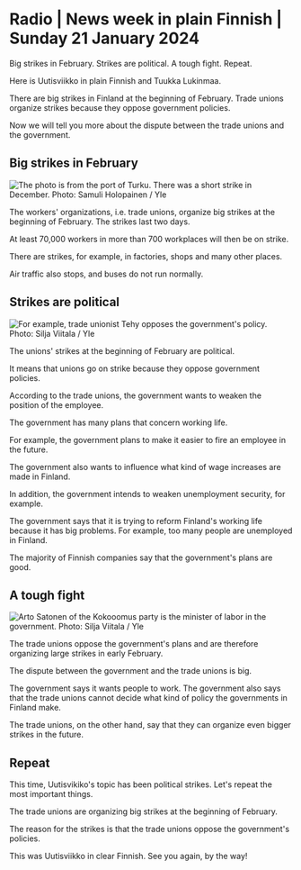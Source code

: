 # Radio \| News week in plain Finnish \| Sunday 21 January 2024

Big strikes in February. Strikes are political. A tough fight. Repeat.

Here is Uutisviikko in plain Finnish and Tuukka Lukinmaa.

There are big strikes in Finland at the beginning of February. Trade unions organize strikes because they oppose government policies.

Now we will tell you more about the dispute between the trade unions and the government.

## Big strikes in February

![The photo is from the port of Turku. There was a short strike in December. Photo: Samuli Holopainen / Yle](https://images.cdn.yle.fi/image/upload/c_crop,h_3510,w_6240,x_0,y_448/ar_1.7777777777777777,c_fill,g_faces,h_675,w_1200/dpr_1.0/q_auto:eco/f_auto/fl_lossy/v1702537699/39-1215303657aa4a0c8030)

The workers' organizations, i.e. trade unions, organize big strikes at the beginning of February. The strikes last two days.

At least 70,000 workers in more than 700 workplaces will then be on strike.

There are strikes, for example, in factories, shops and many other places.

Air traffic also stops, and buses do not run normally.

## Strikes are political

![For example, trade unionist Tehy opposes the government's policy. Photo: Silja Viitala / Yle](https://images.cdn.yle.fi/image/upload/c_crop,h_2811,w_4999,x_0,y_296/ar_1.7777777777777777,c_fill,g_faces,h_675,w_1200/dpr_1.0/q_auto:eco/f_auto/fl_lossy/v1695377004/39-1175736650d65a34214f)

The unions' strikes at the beginning of February are political.

It means that unions go on strike because they oppose government policies.

According to the trade unions, the government wants to weaken the position of the employee.

The government has many plans that concern working life.

For example, the government plans to make it easier to fire an employee in the future.

The government also wants to influence what kind of wage increases are made in Finland.

In addition, the government intends to weaken unemployment security, for example.

The government says that it is trying to reform Finland's working life because it has big problems. For example, too many people are unemployed in Finland.

The majority of Finnish companies say that the government's plans are good.

## A tough fight

![Arto Satonen of the Kokooomus party is the minister of labor in the government. Photo: Silja Viitala / Yle](https://images.cdn.yle.fi/image/upload/c_crop,h_2811,w_4999,x_0,y_272/ar_1.7777777777777777,c_fill,g_faces,h_675,w_1200/dpr_1.0/q_auto:eco/f_auto/fl_lossy/v1692865400/39-116165964e712115a558)

The trade unions oppose the government's plans and are therefore organizing large strikes in early February.

The dispute between the government and the trade unions is big.

The government says it wants people to work. The government also says that the trade unions cannot decide what kind of policy the governments in Finland make.

The trade unions, on the other hand, say that they can organize even bigger strikes in the future.

## Repeat

This time, Uutisvikiko's topic has been political strikes. Let's repeat the most important things.

The trade unions are organizing big strikes at the beginning of February.

The reason for the strikes is that the trade unions oppose the government's policies.

This was Uutisviikko in clear Finnish. See you again, by the way!
